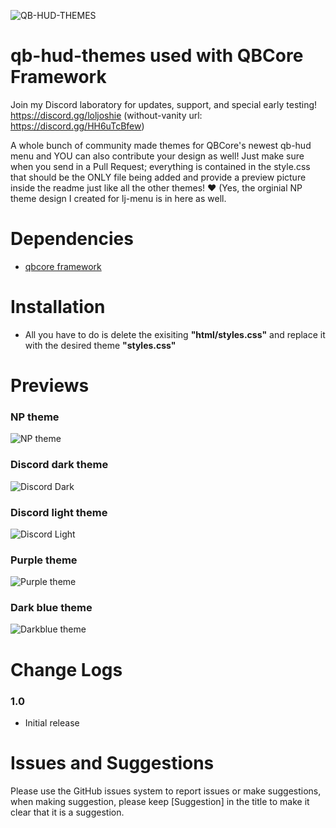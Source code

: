 ![QB-HUD-THEMES](https://user-images.githubusercontent.com/91661118/149426891-a3a37c65-97b2-4bab-88ed-e1255b455c07.png)

# qb-hud-themes used with QBCore Framework

Join my Discord laboratory for updates, support, and special early testing!
<br>
https://discord.gg/loljoshie (without-vanity url: https://discord.gg/HH6uTcBfew)

A whole bunch of community made themes for QBCore's newest qb-hud menu and YOU can also contribute your design as well! Just make sure when you send in a Pull Request; everything is contained in the style.css that should be the ONLY file being added and provide a preview picture inside the readme just like all the other themes! ❤️ 
(Yes, the orginial NP theme design I created for lj-menu is in here as well.

# Dependencies
* [qbcore framework](https://github.com/qbcore-framework) 

# Installation
* All you have to do is delete the exisiting **"html/styles.css"** and replace it with the desired theme **"styles.css"**

# Previews
### NP theme
![NP theme](https://user-images.githubusercontent.com/91661118/149427905-f8c78303-5731-4ac6-8b0f-3ad10569345a.PNG)
### Discord dark theme
![Discord Dark](https://user-images.githubusercontent.com/91661118/149597600-cc74f1c8-cd24-4a05-8564-a1ff89e689ef.PNG)
### Discord light theme
![Discord Light](https://user-images.githubusercontent.com/91661118/149597595-eceb10d8-d610-45ff-83f8-f8a98dd1fd46.PNG)
### Purple theme
![Purple theme](https://i.imgur.com/tdwmt4A.png)
### Dark blue theme
![Darkblue theme](https://i.imgur.com/ct9KevT.png)


# Change Logs
### 1.0
* Initial release

# Issues and Suggestions
Please use the GitHub issues system to report issues or make suggestions, when making suggestion, please keep [Suggestion] in the title to make it clear that it is a suggestion.

